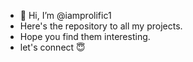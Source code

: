 - 👋 Hi, I’m @iamprolific1
- Here's the repository to all my projects.
- Hope you find them interesting.
- let's connect 😇

